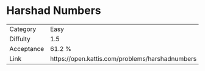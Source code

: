 # Harshad Numbers

<table>
    <tr>
        <td>Category</td>
        <td>Easy</td>
    </tr>
    <tr>
        <td>Diffulty</td>
        <td>1.5</td>
    </tr>
    <tr>
        <td>Acceptance</td>
        <td>61.2 %</td>
    </tr>
    <tr>
        <td>Link</td>
        <td>https://open.kattis.com/problems/harshadnumbers</td>
    </tr>
</table>